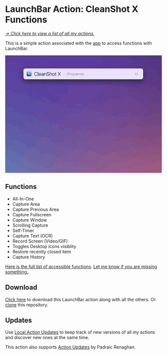 # LaunchBar Action: CleanShot X Functions

*[→ Click here to view a list of all my actions.](https://ptujec.github.io/launchbar)* 

This is a simple action associated with the [app](https://cleanshot.com/) to access functions with LaunchBar. 

<img src="cleanshot.gif" width="800"/> 

## Functions
- All-In-One
- Capture Area
- Capture Previous Area
- Capture Fullscreen
- Capture Window
- Scrolling Capture
- Self-Timer
- Capture Text (OCR)
- Record Screen (Video/GIF)
- Toggles Desktop icons visiblity
- Restore recently closed item
- Capture History

[Here is the full list of accessible functions](https://cleanshot.com/docs/api). [Let me know if you are missing something.](https://github.com/Ptujec/LaunchBar/issues/new). 

## Download

[Click here](https://github.com/Ptujec/LaunchBar/archive/refs/heads/master.zip) to download this LaunchBar action along with all the others. Or [clone](https://docs.github.com/en/repositories/creating-and-managing-repositories/cloning-a-repository) this repository.

## Updates

Use [Local Action Updates](https://github.com/Ptujec/LaunchBar/tree/master/Local-Action-Updates#launchbar-action-local-action-updates) to keep track of new versions of all my actions and discover new ones at the same time. 

This action also supports [Action Updates](https://renaghan.com/launchbar/action-updates/) by Padraic Renaghan.
